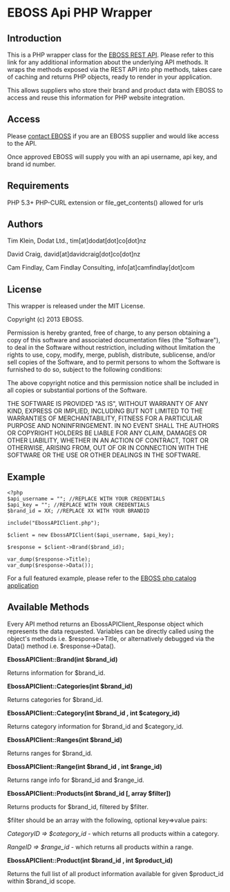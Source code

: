 EBOSS Api PHP Wrapper
==================


Introduction
------------
This is a PHP wrapper class for the [EBOSS REST API](https://github.com/eboss-api/api-docs). Please refer to this link for any additional information about the underlying API methods.
It wraps the methods exposed via the REST API into php methods, takes care of caching and returns PHP objects, ready to render in your application. 

This allows suppliers who store their brand and product data with EBOSS to access and reuse this information for PHP website integration.


Access
------
Please [contact EBOSS](http://www.eboss.co.nz/contact) if you are an EBOSS supplier and would like access to the API.

Once approved EBOSS will supply you with an api username, api key, and brand id number.


Requirements
------------
PHP 5.3+
PHP-CURL extension or file_get_contents() allowed for urls


Authors
-------
Tim Klein, Dodat Ltd., tim[at]dodat[dot]co[dot]nz

David Craig, david[at]davidcraig[dot]co[dot]nz

Cam Findlay, Cam Findlay Consulting, info[at]camfindlay[dot]com


License
-------
This wrapper is released under the MIT License.

Copyright (c) 2013 EBOSS.

Permission is hereby granted, free of charge, to any person obtaining a copy of this software and associated documentation files (the "Software"), to deal in the Software without restriction, including without limitation the rights to use, copy, modify, merge, publish, distribute, sublicense, and/or sell copies of the Software, and to permit persons to whom the Software is furnished to do so, subject to the following conditions:

The above copyright notice and this permission notice shall be included in all copies or substantial portions of the Software.

THE SOFTWARE IS PROVIDED "AS IS", WITHOUT WARRANTY OF ANY KIND, EXPRESS OR IMPLIED, INCLUDING BUT NOT LIMITED TO THE WARRANTIES OF MERCHANTABILITY, FITNESS FOR A PARTICULAR PURPOSE AND NONINFRINGEMENT. IN NO EVENT SHALL THE AUTHORS OR COPYRIGHT HOLDERS BE LIABLE FOR ANY CLAIM, DAMAGES OR OTHER LIABILITY, WHETHER IN AN ACTION OF CONTRACT, TORT OR OTHERWISE, ARISING FROM, OUT OF OR IN CONNECTION WITH THE SOFTWARE OR THE USE OR OTHER DEALINGS IN THE SOFTWARE.


Example
-------

    <?php
    $api_username = ""; //REPLACE WITH YOUR CREDENTIALS
    $api_key = ""; //REPLACE WITH YOUR CREDENTIALS
    $brand_id = XX; //REPLACE XX WITH YOUR BRANDID

    include("EbossAPIClient.php");

    $client = new EbossAPIClient($api_username, $api_key);
    
    $response = $client->Brand($brand_id);
    
    var_dump($response->Title);
    var_dump($response->Data());


For a full featured example, please refer to the [EBOSS php catalog application](https://github.com/eboss-api/php-catalog-app)


Available Methods
-----------------
Every API method returns an EbossAPIClient_Response object which represents the data requested. Variables can be directly called using the object's methods i.e. $response->Title, or alternatively debugged via the Data() method i.e. $response->Data().

**EbossAPIClient::Brand(int $brand_id)**

Returns information for $brand_id.


**EbossAPIClient::Categories(int $brand_id)**

Returns categories for $brand_id.


**EbossAPIClient::Category(int $brand_id , int $category_id)**

Returns category information for $brand_id and $category_id.


**EbossAPIClient::Ranges(int $brand_id)**

Returns ranges for $brand_id.


**EbossAPIClient::Range(int $brand_id , int $range_id)**

Returns range info for $brand_id and $range_id.


**EbossAPIClient::Products(int $brand_id [, array $filter])**

Returns products for $brand_id, filtered by $filter.

$filter should be an array with the following, optional key=>value pairs:

*CategoryID => $category_id*  - which returns all products within a category.

*RangeID => $range_id* - which returns all products within a range.


**EbossAPIClient::Product(int $brand_id , int $product_id)**

Returns the full list of all product information available for given $product_id within $brand_id scope.
